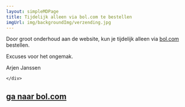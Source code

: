 ```yaml
---
layout: simpleMDPage
title: Tijdelijk alleen via bol.com te bestellen
imgUrl: img/backgroundImg/verzending.jpg
---
```

<div class="row">
  <div class="col-lg-6 col-sm-6">
    <div class="gridSpace bolTemp">
      <p>Door groot onderhoud aan de website, kun je tijdelijk alleen via <a href="{% include general/bolLink.html %}">bol.com</a> bestellen.</p>
      <p>Excuses voor het ongemak.</p>
      <p>Arjen Janssen</p>

    </div>
  </div>
  <div class="col-lg-6 col-sm-6">
    <div class="gridSpace bol bolTemp">
      <div class="overlay bolTemp">
        <a href="{% include general/bolLink.html %}"><h2>ga naar bol.com</h2></a>
      </div>
    </div>
  </div>
</div>
